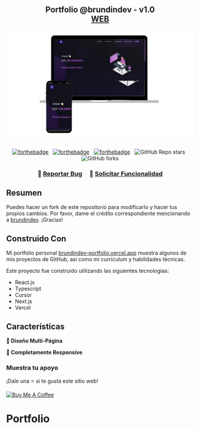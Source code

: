 <h2 align="center">
  Portfolio @brundindev - v1.0<br/>
  <a href="https://brundindev-portfolio.vercel.app/" target="_blank">WEB</a>
</h2>
<div align="center">
  <img alt="Demo" src="./Images/readme-img1.png" />
</div>

<br/>

<center>

[![forthebadge](https://forthebadge.com/images/badges/built-with-love.svg)](https://forthebadge.com) &nbsp;
[![forthebadge](https://forthebadge.com/images/badges/made-with-react.svg)](https://forthebadge.com) &nbsp;
[![forthebadge](https://forthebadge.com/images/badges/open-source.svg)](https://forthebadge.com) &nbsp;
![GitHub Repo stars](https://img.shields.io/github/stars/brundindev/Portfolio?color=red&logo=github&style=for-the-badge) &nbsp;
![GitHub forks](https://img.shields.io/github/forks/brundindev/Portfolio?color=red&logo=github&style=for-the-badge)

</center>

<h3 align="center">
    🔹
    <a href="https://github.com/brundindev/Portfolio/issues">Reportar Bug</a> &nbsp; &nbsp;
    🔹
    <a href="https://github.com/brundindev/Portfolio/issues">Solicitar Funcionalidad</a>
</h3>

## Resumen

Puedes hacer un fork de este repositorio para modificarlo y hacer tus propios cambios. Por favor, dame el crédito correspondiente mencionando a [brundindev](https://github.com/brundindev/Portfolio). ¡Gracias!

## Construido Con

Mi portfolio personal <a href="https://brundindev-portfolio.vercel.app/" target="_blank">brundindev-portfolio.vercel.app</a> muestra algunos de mis proyectos de GitHub, así como mi currículum y habilidades técnicas.<br/>

Este proyecto fue construido utilizando las siguientes tecnologías:

- React.js
- Typescript
- Cursor
- Next.js
- Vercel

## Características

**📖 Diseño Multi-Página**

**📱 Completamente Responsive**

### Muestra tu apoyo

¡Dale una ⭐ si te gusta este sitio web!

<a href="https://www.buymeacoffee.com/brundindev" target="_blank"><img src="https://cdn.buymeacoffee.com/buttons/v2/default-violet.png" alt="Buy Me A Coffee" height= "60px" width= "217px" ></a>
# Portfolio
